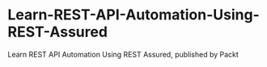 


# Learn-REST-API-Automation-Using-REST-Assured
Learn REST API Automation Using REST Assured, published by Packt
